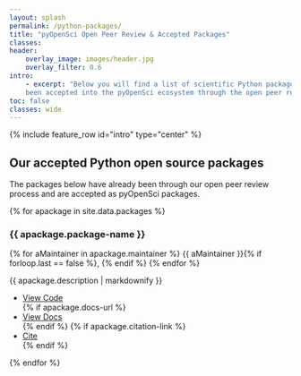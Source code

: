 ```yaml
---
layout: splash
permalink: /python-packages/
title: "pyOpenSci Open Peer Review & Accepted Packages"
classes:
header:
    overlay_image: images/header.jpg
    overlay_filter: 0.6
intro:
    - excerpt: "Below you will find a list of scientific Python packages that have 
    been accepted into the pyOpenSci ecosystem through the open peer review process."
toc: false
classes: wide
---
```


{% include feature_row id="intro" type="center" %}

## Our accepted Python open source packages

<!--TODO: This would be better as rows of 3 vs 4; also adjust font size in cards > -->
The packages below have already been through our open peer review process and 
are accepted as pyOpenSci packages.


<div class="grid">
    {% for apackage in site.data.packages %}
    <div class="cards">
    <article class="archive__item" itemscope="" itemtype="https://schema.org/CreativeWork">
        <!-- <div class="archive__item-teaser">
            <img src="" alt="">
        </div> -->
        <h3 class="card__title no_toc" itemprop="headline">
            <!-- <a href="{{ apackage.link }}" rel="permalink"> -->
            {{ apackage.package-name }}
            <!-- </a> -->
        </h3>
        <p class="page__meta contributors">
         <span><i class="fas fa-feather" aria-hidden="true"></i>
         <!-- Commas in between authors -->
         {% for aMaintainer in apackage.maintainer %}  
         {{ aMaintainer }}{% if forloop.last == false %}, {% endif %}
         {% endfor %}
         </span>
        </p>
        <span class="narrow">
        <p class="archive__item-excerpt narrow" itemprop="description">{{ apackage.description | markdownify }}
        </p>
        </span>
        <!-- This would probably be cool as a list and use light text for each ?
        In this case i wouldn't have the card be a link but maybe the hover highlights
        the content in the card? And the hover state isn't a hand to suggest 
          docs-url: 
  citation-link: -->
        <ul>
          <li>
            <a href="{{ apackage.link }}" rel="permalink"><i class="fab fa-github"></i> View Code </a>
          </li>
          {% if apackage.docs-url %}
          <li>
            <a href="{{ apackage.docs-url }}" rel="permalink"><i class="fas fa-book-open"></i> View Docs</a>
          </li>
          {% endif %}
          {% if apackage.citation-link %}
          <li>
            <a href="{{ apackage.docs-url }}" rel="permalink"><i class="fas fa-bookmark fa-fw"></i> Cite</a>
          </li>
        {% endif %}
        </ul>
    </article>
    </div>
    {% endfor %}
</div>


<br clear="both">
